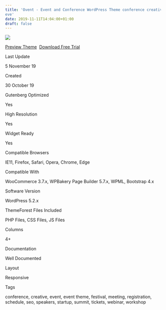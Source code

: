 ```yaml
---
title: 'Ovent - Event and Conference WordPress Theme conference creative event
eve'
date: 2019-11-11T14:04:00+01:00
draft: false
---
```


[![](https://3.bp.blogspot.com/-aTpCAgIT62A/XclcOKyrG_I/AAAAAAAAFf0/RN82ZSfCZjc2edQC1Fl6dRqk2XrGVOJjgCLcBGAsYHQ/s400/ovent-event-a-conference-wordpress-theme-download.jpg)](https://3.bp.blogspot.com/-aTpCAgIT62A/XclcOKyrG_I/AAAAAAAAFf0/RN82ZSfCZjc2edQC1Fl6dRqk2XrGVOJjgCLcBGAsYHQ/s1600/ovent-event-a-conference-wordpress-theme-download.jpg)

[Preview Theme](https://fxtheme.com/item/ovent-event-conference-wordpress-theme/24952644?s_do=preview "live Preview Ovent - Event & Conference WordPress Theme")  [Download Free Trial](https://fxtheme.com/item/ovent-event-conference-wordpress-theme/24952644?s_do=theme6189.zip "Downnload Free Trial Ovent - Event & Conference WordPress Theme")

Last Update

5 November 19

Created

30 October 19

Gutenberg Optimized

Yes

High Resolution

Yes

Widget Ready

Yes

Compatible Browsers

IE11, Firefox, Safari, Opera, Chrome, Edge

Compatible With

WooCommerce 3.7.x, WPBakery Page Builder 5.7.x, WPML, Bootstrap 4.x

Software Version

WordPress 5.2.x

ThemeForest Files Included

PHP Files, CSS Files, JS Files

Columns

4+

Documentation

Well Documented

Layout

Responsive

Tags

conference, creative, event, event theme, festival, meeting, registration, schedule, seo, speakers, startup, summit, tickets, webinar, workshop